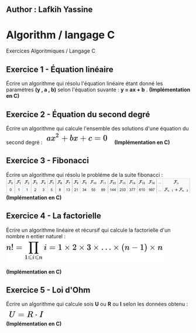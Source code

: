 ## Author : **Lafkih Yassine**
# Algorithm  / langage C
Exercices Algoritmiques / Langage C

## Exercice 1 - Équation linéaire
Écrire un algorithme qui résolu l'équation linéaire étant donné les paramétres **(y , a , b)** selon l'équation suvante : **y = ax + b** .
**(Implémentation en C)**


## Exercice 2 - Équation du second degré 
Écrire un algorithme qui calcule l'ensemble des solutions d'une équation du second degré : ![alt text](eq2.PNG) 
**(Implémentation en C)**


## Exercice 3 - Fibonacci
Écrire un algorithme qui résolu le probléme de la suite fibonacci : ![alt text](fibonacci.PNG) 
**(Implémentation en C)**


## Exercice 4 - La factorielle
Écrire un algorithme linéaire et récursif qui calcule la factorielle d'un nombre n entier naturel : ![alt text](fact.PNG) 

**(Implémentation en C)**


## Exercice 5 - Loi d'Ohm
Écrire un algorithme qui calcule sois **U** ou **R** ou **I** selon les données obtenu : ![alt text](ohm.PNG)  
**(Implémentation en C)**







